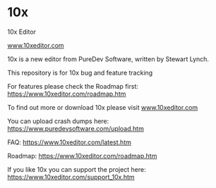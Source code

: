 # 10x
10x Editor

www.10xeditor.com

10x is a new editor from PureDev Software, written by Stewart Lynch.

This repository is for 10x bug and feature tracking

For features please check the Roadmap first: https://www.10xeditor.com/roadmap.htm

To find out more or download 10x please visit www.10xeditor.com

You can upload crash dumps here: https://www.puredevsoftware.com/upload.htm

FAQ: https://www.10xeditor.com/latest.htm

Roadmap: https://www.10xeditor.com/roadmap.htm

If you like 10x you can support the project here: https://www.10xeditor.com/support_10x.htm
